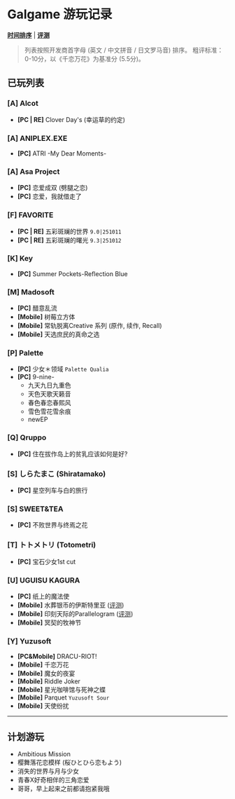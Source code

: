 # Galgame 游玩记录

**[时间排序](https://github.com/FSF0912/GalgamePlay/blob/main/TimeSorting.md)** | **[评测](https://github.com/FSF0912/GalgamePlay/wiki)**
> 列表按照开发商首字母 (英文 / 中文拼音 / 日文罗马音) 排序。
> 粗评标准：0-10分，以《千恋万花》为基准分 (5.5分)。

## 已玩列表

### [A] Alcot
- **[PC | RE]** Clover Day's (幸运草的约定)

### [A] ANIPLEX.EXE
- **[PC]** ATRI -My Dear Moments-

### [A] Asa Project
- **[PC]** 恋爱成双 (劈腿之恋)
- **[PC]** 恋爱，我就借走了

### [F] FAVORITE
- **[PC | RE]** 五彩斑斓的世界 `9.0|251011`
- **[PC | RE]** 五彩斑斓的曙光 `9.3|251012`

### [K] Key
- **[PC]** Summer Pockets-Reflection Blue

### [M] Madosoft
- **[PC]** 醋意乱流
- **[Mobile]** 树莓立方体
- **[Mobile]** 常轨脱离Creative 系列 (原作, 续作, Recall)
- **[Mobile]** 天选庶民的真命之选

### [P] Palette
- **[PC]** 少女＊领域 `Palette Qualia`
- **[PC]** 9-nine-
    - 九天九日九重色
    - 天色天歌天籁音
    - 春色春恋春熙风
    - 雪色雪花雪余痕
    - newEP 

### [Q] Qruppo
- **[PC]** 住在拔作岛上的贫乳应该如何是好?

### [S] しらたまこ (Shiratamako)
- **[PC]** 星空列车与白的旅行

### [S] SWEET&TEA
- **[PC]** 不败世界与终焉之花

### [T] トトメトリ (Totometri)
- **[PC]** 宝石少女1st cut

### [U] UGUISU KAGURA
- **[PC]** 纸上的魔法使
- **[Mobile]** 水葬银币的伊斯特里亚 ([评测](https://github.com/FSF0912/GalgamePlay/wiki/UGUISU-KAGURA#%E6%B0%B4%E8%91%AC%E9%93%B6%E8%B4%A8%E7%9A%84%E4%BC%8A%E6%96%AF%E7%89%B9%E9%87%8C%E4%BA%9A))
- **[Mobile]** 印刻天际的Parallelogram ([评测](https://github.com/FSF0912/GalgamePlay/wiki/UGUISU-KAGURA#%E5%8D%B0%E5%88%BB%E5%A4%A9%E9%99%85%E7%9A%84parallelogram))
- **[Mobile]** 冥契的牧神节

### [Y] Yuzusoft
- **[PC&Mobile]** DRACU-RIOT!
- **[Mobile]** 千恋万花
- **[Mobile]** 魔女的夜宴
- **[Mobile]** Riddle Joker
- **[Mobile]** 星光咖啡馆与死神之蝶
- **[Mobile]** Parquet `Yuzusoft Sour`
- **[Mobile]** 天使纷扰

---

## 计划游玩
- Ambitious Mission
- 樱舞落花恋模样 (桜ひとひら恋もよう)
- 消失的世界与月与少女
- 青春X好奇相伴的三角恋爱
- 哥哥，早上起来之前都请抱紧我哦
